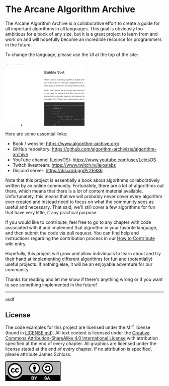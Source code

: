 # The Arcane Algorithm Archive

The Arcane Algorithm Archive is a collaborative effort to create a guide for all important algorithms in all languages.
This goal is obviously too ambitious for a book of any size, but it is a great project to learn from and work on and will hopefully become an incredible resource for programmers in the future.

To change the language, please use the UI at the top of the site:

<p>
  <img  class="center" src="res/languages.gif" style="width:50%" />
</p>

Here are some essential links:

- Book / website: <https://www.algorithm-archive.org/>
- GitHub repository: <https://github.com/algorithm-archivists/algorithm-archive>
- YouTube channel (LeiosOS): <https://www.youtube.com/user/LeiosOS>
- Twitch livestream: <https://www.twitch.tv/leioslabs>
- Discord server: <https://discord.gg/Pr2E9S6>

Note that this project is essentially a book about algorithms collaboratively written by an online community.
Fortunately, there are a lot of algorithms out there, which means that there is a lot of content material available.
Unfortunately, this means that we will probably never cover every algorithm ever created and instead need to focus on what the community sees as useful and necessary.
That said, we'll still cover a few algorithms for fun that have very little, if any practical purpose.

If you would like to contribute, feel free to go to any chapter with code associated with it and implement that algorithm in your favorite language, and then submit the code via pull request.
You can find help and instructions regarding the contribution process in our [How to Contribute](https://github.com/algorithm-archivists/algorithm-archive/wiki/How-to-Contribute) wiki entry.

Hopefully, this project will grow and allow individuals to learn about and try their hand at implementing different algorithms for fun and (potentially) useful projects.
If nothing else, it will be an enjoyable adventure for our community.

Thanks for reading and let me know if there's anything wrong or if you want to see something implemented in the future!

----
asdf
## License

The code examples for this project are licensed under the MIT license (found in [LICENSE.md](https://github.com/algorithm-archivists/algorithm-archive/blob/master/LICENSE.md)).
All text content is licensed under the [Creative Commons Attribution-ShareAlike 4.0 International License](https://creativecommons.org/licenses/by-sa/4.0/legalcode) with attribution specified at the end of every chapter.
All graphics are licensed under the license stated at the end of every chapter.
If no attribution is specified, please attribute James Schloss.

[<p><img  class="center" src="contents/cc/CC-BY-SA_icon.svg" /></p>](https://creativecommons.org/licenses/by-sa/4.0/)
